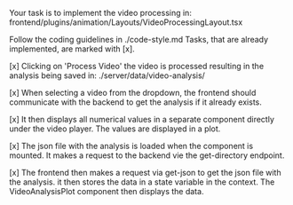 Your task is to implement the video processing in:
frontend/plugins/animation/Layouts/VideoProcessingLayout.tsx

Follow the coding guidelines in ./code-style.md
Tasks, that are already implemented, are marked with [x].

[x] Clicking on 'Process Video' the video is processed resulting in the analysis being saved in:
./server/data/video-analysis/

[x] When selecting a video from the dropdown,
the frontend should communicate with the backend to get the analysis if it already exists.

[x] It then displays all numerical values in a separate component directly under the video player.
The values are displayed in a plot.

[x] The json file with the analysis is loaded when the component is mounted. It makes a request to the backend
vie the get-directory endpoint.
 
[x] The frontend then makes a request via get-json to get the json file with the analysis.
it then stores the data in a state variable in the context.
The VideoAnalysisPlot component then displays the data.   